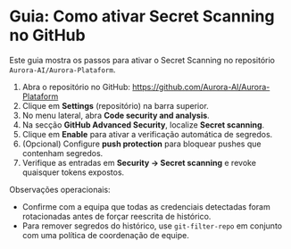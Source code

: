 # Guia: Como ativar Secret Scanning no GitHub

Este guia mostra os passos para ativar o Secret Scanning no repositório `Aurora-AI/Aurora-Plataform`.

1. Abra o repositório no GitHub: https://github.com/Aurora-AI/Aurora-Plataform
2. Clique em **Settings** (repositório) na barra superior.
3. No menu lateral, abra **Code security and analysis**.
4. Na secção **GitHub Advanced Security**, localize **Secret scanning**.
5. Clique em **Enable** para ativar a verificação automática de segredos.
6. (Opcional) Configure **push protection** para bloquear pushes que contenham segredos.
7. Verifique as entradas em **Security → Secret scanning** e revoke quaisquer tokens expostos.

Observações operacionais:
- Confirme com a equipa que todas as credenciais detectadas foram rotacionadas antes de forçar reescrita de histórico.
- Para remover segredos do histórico, use `git-filter-repo` em conjunto com uma política de coordenação de equipe.
